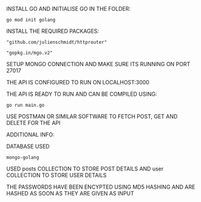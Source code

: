 INSTALL GO AND INITIALISE GO IN THE FOLDER:

	go mod init golang

INSTALL THE REQUIRED PACKAGES:

	"github.com/julienschmidt/httprouter"
	
  	"gopkg.in/mgo.v2"

SETUP MONGO CONNECTION AND MAKE SURE ITS RUNNING ON PORT 27017

THE API IS CONFIGURED TO RUN ON LOCALHOST:3000

THE API IS READY TO RUN AND CAN BE COMPILED USING:

	go run main.go

USE POSTMAN OR SIMILAR SOFTWARE TO FETCH POST, GET AND DELETE FOR THE API

ADDITIONAL INFO:

DATABASE USED
		
	mongo-golang
	
USED posts COLLECTION TO STORE POST DETAILS AND user COLLECTION TO STORE USER DETAILS

THE PASSWORDS HAVE BEEN ENCYPTED USING MD5 HASHING AND ARE HASHED AS SOON AS THEY ARE GIVEN AS INPUT
